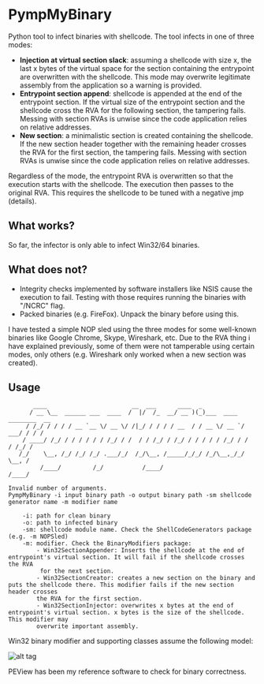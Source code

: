 # PympMyBinary


Python tool to infect binaries with shellcode. The tool infects in one of three modes:
* **Injection at virtual section slack**: assuming a shellcode with size x, the last x bytes of the virtual space for the section containing the entrypoint are overwritten with the shellcode. This mode may overwrite legitimate assembly from the application so a warning is provided.
*  **Entrypoint section append**: shellcode is appended at the end of the entrypoint section. If the virtual size of the entrypoint section and the shellcode cross the RVA for the following section, the tampering fails. Messing with section RVAs is unwise since the code application relies on relative addresses.
* **New section**: a minimalistic section is created containing the shellcode. If the new section header together with the remaining header crosses the RVA for the first section, the tampering fails. Messing with section RVAs is unwise since the code application relies on relative addresses.

Regardless of the mode, the entrypoint RVA is overwritten so that the execution starts with the shellcode. The execution then passes to the original RVA. This requires the shellcode to be tuned with a negative jmp (details).

## What works?
So far, the infector is only able to infect Win32/64 binaries. 

## What does not?
* Integrity checks implemented by software installers like NSIS cause the execution to fail. Testing with those requires running the binaries with "/NCRC" flag. 
* Packed binaries (e.g. FireFox). Unpack the binary before using this. 

I have tested a simple NOP sled using the three modes for some well-known binaries like Google Chrome, Skype, Wireshark, etc. Due to the RVA thing i have explained previously, some of them were not tamperable using certain modes, only others (e.g. Wireshark only worked when a new section was created). 

## Usage
```text
       ____                        __  ___      ____  _
      / __ \__  ______ ___  ____  /  |/  /_  __/ __ )(_)___  ____ ________  __
     / /_/ / / / / __ `__ \/ __ \/ /|_/ / / / / __  / / __ \/ __ `/ ___/ / / /
    / ____/ /_/ / / / / / / /_/ / /  / / /_/ / /_/ / / / / / /_/ / /  / /_/ /
   /_/    \__, /_/ /_/ /_/ .___/_/  /_/\__, /_____/_/_/ /_/\__,_/_/   \__, /
         /____/         /_/           /____/                         /____/
                   
Invalid number of arguments.
PympMyBinary -i input binary path -o output binary path -sm shellcode generator name -m modifier name

    -i: path for clean binary
    -o: path to infected binary
    -sm: shellcode module name. Check the ShellCodeGenerators package (e.g. -m NOPSled)
    -m: modifier. Check the BinaryModifiers package:
        - Win32SectionAppender: Inserts the shellcode at the end of entrypoint's virtual section. It will fail if the shellcode crosses the RVA
         for the next section.
        - Win32SectionCreator: creates a new section on the binary and puts the shellcode there. This modifier fails if the new section header crosses
        the RVA for the first section.
        - Win32SectionInjector: overwrites x bytes at the end of entrypoint's virtual section. x bytes is the size of the shellcode. This modifier may
        overwrite important assembly.

```


Win32 binary modifier and supporting classes assume the following model:

![alt tag](https://upload.wikimedia.org/wikipedia/commons/1/1b/Portable_Executable_32_bit_Structure_in_SVG_fixed.svg)




PEView has been my reference software to check for binary correctness.

